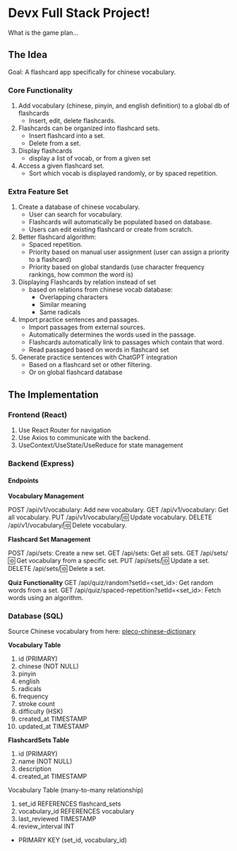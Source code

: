 # Devx Full Stack Project!  

What is the game plan...  

## The Idea

Goal: A flashcard app specifically for chinese vocabulary.

### **Core Functionality**  
1. Add vocabulary (chinese, pinyin, and english definition) to a global db of flashcards
    - Insert, edit, delete flashcards.
2. Flashcards can be organized into flashcard sets. 
    - Insert flashcard into a set.
    - Delete from a set.
4. Display flashcards
    - display a list of vocab, or from a given set
3. Access a given flashcard set.
    - Sort which vocab is displayed randomly, or by spaced repetition.

### **Extra Feature Set**
1. Create a database of chinese vocabulary.
    - User can search for vocabulary.
    - Flashcards will automatically be populated based on database.
    - Users can edit existing flashcard or create from scratch.
2. Better flashcard algorithm:
    - Spaced repetition.
    - Priority based on manual user assignment (user can assign a priority to a flashcard)
    - Priority based on global standards (use character frequency rankings, how common the word is)
3. Displaying Flashcards by relation instead of set
    - based on relations from chinese vocab database:
        - Overlapping characters
        - Similar meaning
        - Same radicals
4. Import practice sentences and passages.
    - Import passages from external sources. 
    - Automatically determines the words used in the passage.
    - Flashcards automatically link to passages which contain that word.
    - Read passaged based on words in flashcard set
5. Generate practice sentences with ChatGPT integration
    - Based on a flashcard set or other filtering.
    - Or on global flashcard database

## The Implementation

### **Frontend** (React)

1. Use React Router for navigation
2. Use Axios to communicate with the backend.
3. UseContext/UseState/UseReduce for state management


### **Backend** (Express)

#### Endpoints

**Vocabulary Management**

POST /api/v1/vocabulary: Add new vocabulary.
GET /api/v1/vocabulary: Get all vocabulary.
PUT /api/v1/vocabulary/:id: Update vocabulary.
DELETE /api/v1/vocabulary/:id: Delete vocabulary.

**Flashcard Set Management**

POST /api/sets: Create a new set.
GET /api/sets: Get all sets.
GET /api/sets/:id: Get vocabulary from a specific set.
PUT /api/sets/:id: Update a set.
DELETE /api/sets/:id: Delete a set.

**Quiz Functionality**
GET /api/quiz/random?setId=<set_id>: Get random words from a set.
GET /api/quiz/spaced-repetition?setId=<set_id>: Fetch words using an algorithm.


### **Database** (SQL)

Source Chinese vocabulary from here: [pleco-chinese-dictionary](https://github.com/jimmy-zhening-luo/pleco-mega-big-chinese-dictionary/blob/master/README.md)

**Vocabulary Table**

1. id (PRIMARY)  
2. chinese (NOT NULL)  
3. pinyin  
4. english  
5. radicals  
6. frequency  
7. stroke count  
8. difficulty (HSK)  
9. created_at TIMESTAMP
10. updated_at TIMESTAMP

**FlashcardSets Table**

1. id (PRIMARY)  
2. name (NOT NULL)  
3. description  
4. created_at TIMESTAMP  

Vocabulary Table (many-to-many relationship)

1. set_id REFERENCES flashcard_sets
2. vocabulary_id REFERENCES vocabulary
3. last_reviewed TIMESTAMP  
4. review_interval INT  
* PRIMARY KEY (set_id, vocabulary_id)







        


